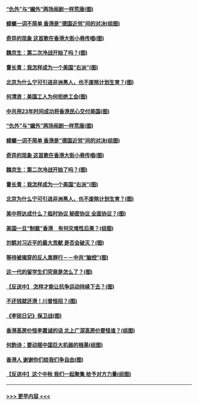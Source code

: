 #### [“仇外”与“媚外”两场闹剧一样荒唐(图)](../pages/p4/907689.md?t=09180244) 
#### [蟑螂一词不简单 香港是“德国近邻”间的对决(组图)](../pages/p4/907618.md?t=09180244) 
#### [奇异的现象 这首歌在香港大街小巷传唱(图)](../pages/p4/907583.md?t=09180244) 
#### [魏京生：第二次冷战开始了吗？(图)](../pages/p4/907581.md?t=09180244) 
#### [曹长青：我怎样成为一个美国“右派”(图)](../pages/p4/907580.md?t=09180244) 
#### [北京为什么宁可引进非洲黑人，也不废除计划生育？(图)](../pages/p4/907577.md?t=09180244) 
#### [何清涟：美国工人为何拒绝工会(图)](../pages/p4/907701.md?t=09180244) 
#### [中共用23年时间成功将香港民心交付美国(图)](../pages/p4/907698.md?t=09180244) 
#### [“仇外”与“媚外”两场闹剧一样荒唐(图)](../pages/p4/907689.md?t=09180244) 
#### [蟑螂一词不简单 香港是“德国近邻”间的对决(组图)](../pages/p4/907618.md?t=09180244) 
#### [奇异的现象 这首歌在香港大街小巷传唱(图)](../pages/p4/907583.md?t=09180244) 
#### [魏京生：第二次冷战开始了吗？(图)](../pages/p4/907581.md?t=09180244) 
#### [曹长青：我怎样成为一个美国“右派”(图)](../pages/p4/907580.md?t=09180244) 
#### [北京为什么宁可引进非洲黑人，也不废除计划生育？(图)](../pages/p4/907577.md?t=09180244) 
#### [美中将达成什么？临时协议 秘密协议 全面协议？(图)](../pages/p4/907576.md?t=09180244) 
#### [美国一旦“制裁”香港　有何灾难性后果？(组图)](../pages/p4/907575.md?t=09180244) 
#### [刘鹤对习近平的最大贡献 是否会破灭？(图)](../pages/p4/907509.md?t=09180244) 
#### [等待被揭穿的反人类罪行－－中共“脑控”(图)](../pages/p4/907167.md?t=09180244) 
#### [这一代的留学生们究竟是怎么了？(图)](../pages/p4/907473.md?t=09180244) 
#### [【反送中】 怎样才能让抗争运动持续下去？(图)](../pages/p4/907466.md?t=09180244) 
#### [不还钱就还港！川普怪招？(图)](../pages/p4/907474.md?t=09180244) 
#### [《李锐日记》保卫战(图)](../pages/p4/907465.md?t=09180244) 
#### [香港高房价怪李嘉诚的话 北上广深高房价要怪谁？(组图)](../pages/p4/907471.md?t=09180244) 
#### [何韵诗：要动摇中国巨大机器的根基(组图)](../pages/p4/907469.md?t=09180244) 
#### [香港人 谢谢你们给我们争自由(图)](../pages/p4/907402.md?t=09180244) 
#### [【反送中】这个中秋 我们一起聚集 给予对方力量(组图)](../pages/p4/907401.md?t=09180244) 

----
#### [ >>> 更早内容 <<< ](../indexes/p4-earlier.md)
